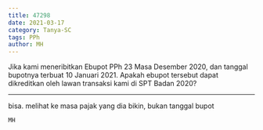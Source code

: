 ```yaml
---
title: 47298
date: 2021-03-17
category: Tanya-SC
tags: PPh
author: MH
---
```


Jika kami meneribitkan Ebupot PPh 23 Masa Desember 2020, dan tanggal bupotnya terbuat 10 Januari 2021. Apakah ebupot tersebut dapat dikreditkan oleh lawan transaksi kami di SPT Badan 2020?

---

bisa. melihat ke masa pajak yang dia bikin, bukan tanggal bupot

`MH`
